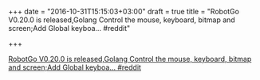 +++
date = "2016-10-31T15:15:03+03:00"
draft = true
title = "RobotGo V0.20.0 is released,Golang Control the mouse, keyboard, bitmap and screen;Add Global keyboa…  #reddit"

+++

<p><a href="https://t.co/zf0PdkVbpp">RobotGo V0.20.0 is released,Golang Control the mouse, keyboard, bitmap and screen;Add Global keyboa…  #reddit</a></p>
